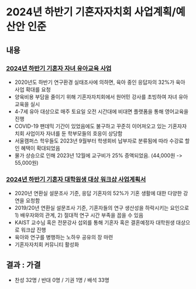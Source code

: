 2024년 하반기 기혼자자치회 사업계획/예산안 인준
===

## 내용

### [2024년 하반기 기혼자 자녀 유아교육 사업](퀴니쿠니_사업계획서.md)

- 2020년도 하반기 연구환경 실태조사에 의하면, 육아 중인 응답자의 32%가 육아 사업 확대를 요청
- 양육비용 부담을 줄이기 위해 기혼자자치회에서 원어민 강사를 초빙하여 자녀 유아교육을 실시
- 4-7세 유아 대상으로 매주 토요일 오전 시간대에 비대면 플랫폼을 통해 영어교육을 진행
- COVID-19 팬데믹 기간이 있었음에도 불구하고 꾸준히 이어져오고 있는 기혼자자치회 사업이자 자녀를 둔 학부모들의 호응이 상당함
- 서울캠퍼스 학우들도 2023년 9월부터 학생회비 납부자로 분류됨에 따라 수강료 할인 혜택이 확대되었음
- 물가 상승으로 인해 2023년 12월에 교구비가 25% 증액되었음. (44,000원 -> 55,000원)

### [2024년 하반기 기혼자 대학원생 대상 워크샵 사업계획서](기자회_대학원생강연.md)

- 2020년 연환실 설문조사 기준, 응답 기혼자의 52%가 기혼 생활에 대한 다양한 강연을 요청함
- 2019/20년 연환실 설문조사 기준, 기혼자들의 연구 생산성을 하락시키는 요인으로 1) 배우자와의 관계, 2) 절대적 연구 시간 부족을 꼽을 수 있음
- KAIST 교수님 혹은 전문강사 섭외를 통해 기혼자 혹은 결혼예정자 대학원생 대상으로 워크샵 진행
- 육아와 연구를 병행하는 노하우 공유의 장 마련
- 기혼자자치회 커뮤니티 활성화

## 결과 : 가결
- 찬성 32명 / 반대 0명 / 기권 1명 / 배석 33명
